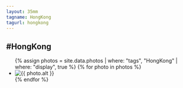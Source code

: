 ```yaml
---
layout: 35mm
tagname: HongKong
tagurl: hongkong
---
```


<h2>#HongKong</h2>
<ul class="photo-list hongkong">
    {% assign photos = site.data.photos
        | where: "tags", "HongKong"
        | where: "display", true
    %}
    {% for photo in photos %}
    <li class="photo-item aos-jeehye">
        <a class="modal-link">
        <img alt="{{ photo.alt }}" src="{{ photo.link }}">
        </a>
    </li>
    {% endfor %}
</ul>
